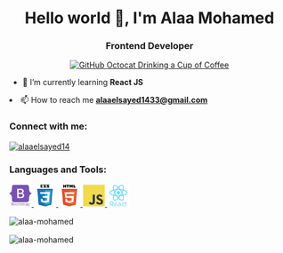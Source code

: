 <h1 align="center">Hello world 👋, I'm Alaa Mohamed</h1>
<h3 align="center">Frontend Developer</h3>
<div align="center" dir="auto">
    <a target="_blank" rel="noopener noreferrer" href="https://camo.githubusercontent.com/3d9cddac64abe9dfe8f0bb2effda1dd7ec37259b42ad447dfeb250f434562b50/68747470733a2f2f692e70696e696d672e636f6d2f373336782f33652f35612f30312f33653561303133343365373062613536633332666137343038643933636434372e6a7067"><img src="https://camo.githubusercontent.com/3d9cddac64abe9dfe8f0bb2effda1dd7ec37259b42ad447dfeb250f434562b50/68747470733a2f2f692e70696e696d672e636f6d2f373336782f33652f35612f30312f33653561303133343365373062613536633332666137343038643933636434372e6a7067" alt="GitHub Octocat Drinking a Cup of Coffee" height="200" data-canonical-src="https://i.pinimg.com/736x/3e/5a/01/3e5a01343e70ba56c32fa7408d93cd47.jpg" style="max-width: 100%;"></a>
</div>

- 🌱 I’m currently learning **React JS**
</div
- 💬 Ask me about **javascript**

- 📫 How to reach me **alaaelsayed1433@gmail.com**

<h3 align="left">Connect with me:</h3>
<p align="left">
<a href="https://linkedin.com/in/alaaelsayed14" target="blank"><img align="center" src="https://raw.githubusercontent.com/rahuldkjain/github-profile-readme-generator/master/src/images/icons/Social/linked-in-alt.svg" alt="alaaelsayed14" height="30" width="40" /></a>
</p>

<h3 align="left">Languages and Tools:</h3>
<p align="left"> <a href="https://getbootstrap.com" target="_blank" rel="noreferrer"> <img src="https://raw.githubusercontent.com/devicons/devicon/master/icons/bootstrap/bootstrap-plain-wordmark.svg" alt="bootstrap" width="40" height="40"/> </a> <a href="https://www.w3schools.com/css/" target="_blank" rel="noreferrer"> <img src="https://raw.githubusercontent.com/devicons/devicon/master/icons/css3/css3-original-wordmark.svg" alt="css3" width="40" height="40"/> </a> <a href="https://www.w3.org/html/" target="_blank" rel="noreferrer"> <img src="https://raw.githubusercontent.com/devicons/devicon/master/icons/html5/html5-original-wordmark.svg" alt="html5" width="40" height="40"/> </a> <a href="https://developer.mozilla.org/en-US/docs/Web/JavaScript" target="_blank" rel="noreferrer"> <img src="https://raw.githubusercontent.com/devicons/devicon/master/icons/javascript/javascript-original.svg" alt="javascript" width="40" height="40"/> </a> <a href="https://reactjs.org/" target="_blank" rel="noreferrer"> <img src="https://raw.githubusercontent.com/devicons/devicon/master/icons/react/react-original-wordmark.svg" alt="react" width="40" height="40"/> </a> </p>

<p><img align="center" src="https://github-readme-stats.vercel.app/api/top-langs?username=alaa-mohamed&show_icons=true&locale=en&layout=compact" alt="alaa-mohamed" /></p>

<p><img align="center" src="https://github-readme-streak-stats.herokuapp.com/?user=alaa-mohamed&" alt="alaa-mohamed" /></p>
